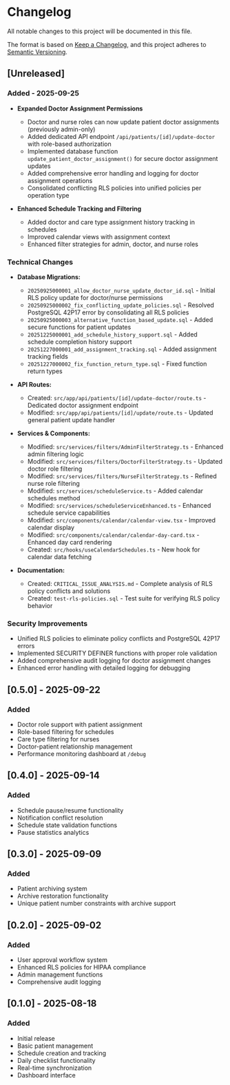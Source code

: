 # Changelog

All notable changes to this project will be documented in this file.

The format is based on [Keep a Changelog](https://keepachangelog.com/en/1.0.0/),
and this project adheres to [Semantic Versioning](https://semver.org/spec/v2.0.0.html).

## [Unreleased]

### Added - 2025-09-25
- **Expanded Doctor Assignment Permissions**
  - Doctor and nurse roles can now update patient doctor assignments (previously admin-only)
  - Added dedicated API endpoint `/api/patients/[id]/update-doctor` with role-based authorization
  - Implemented database function `update_patient_doctor_assignment()` for secure doctor assignment updates
  - Added comprehensive error handling and logging for doctor assignment operations
  - Consolidated conflicting RLS policies into unified policies per operation type

- **Enhanced Schedule Tracking and Filtering**
  - Added doctor and care type assignment history tracking in schedules
  - Improved calendar views with assignment context
  - Enhanced filter strategies for admin, doctor, and nurse roles

### Technical Changes
- **Database Migrations:**
  - `20250925000001_allow_doctor_nurse_update_doctor_id.sql` - Initial RLS policy update for doctor/nurse permissions
  - `20250925000002_fix_conflicting_update_policies.sql` - Resolved PostgreSQL 42P17 error by consolidating all RLS policies
  - `20250925000003_alternative_function_based_update.sql` - Added secure functions for patient updates
  - `20251225000001_add_schedule_history_support.sql` - Added schedule completion history support
  - `20251227000001_add_assignment_tracking.sql` - Added assignment tracking fields
  - `20251227000002_fix_function_return_type.sql` - Fixed function return types

- **API Routes:**
  - Created: `src/app/api/patients/[id]/update-doctor/route.ts` - Dedicated doctor assignment endpoint
  - Modified: `src/app/api/patients/[id]/update/route.ts` - Updated general patient update handler

- **Services & Components:**
  - Modified: `src/services/filters/AdminFilterStrategy.ts` - Enhanced admin filtering logic
  - Modified: `src/services/filters/DoctorFilterStrategy.ts` - Updated doctor role filtering
  - Modified: `src/services/filters/NurseFilterStrategy.ts` - Refined nurse role filtering
  - Modified: `src/services/scheduleService.ts` - Added calendar schedules method
  - Modified: `src/services/scheduleServiceEnhanced.ts` - Enhanced schedule service capabilities
  - Modified: `src/components/calendar/calendar-view.tsx` - Improved calendar display
  - Modified: `src/components/calendar/calendar-day-card.tsx` - Enhanced day card rendering
  - Created: `src/hooks/useCalendarSchedules.ts` - New hook for calendar data fetching

- **Documentation:**
  - Created: `CRITICAL_ISSUE_ANALYSIS.md` - Complete analysis of RLS policy conflicts and solutions
  - Created: `test-rls-policies.sql` - Test suite for verifying RLS policy behavior

### Security Improvements
- Unified RLS policies to eliminate policy conflicts and PostgreSQL 42P17 errors
- Implemented SECURITY DEFINER functions with proper role validation
- Added comprehensive audit logging for doctor assignment changes
- Enhanced error handling with detailed logging for debugging

## [0.5.0] - 2025-09-22

### Added
- Doctor role support with patient assignment
- Role-based filtering for schedules
- Care type filtering for nurses
- Doctor-patient relationship management
- Performance monitoring dashboard at `/debug`

## [0.4.0] - 2025-09-14

### Added
- Schedule pause/resume functionality
- Notification conflict resolution
- Schedule state validation functions
- Pause statistics analytics

## [0.3.0] - 2025-09-09

### Added
- Patient archiving system
- Archive restoration functionality
- Unique patient number constraints with archive support

## [0.2.0] - 2025-09-02

### Added
- User approval workflow system
- Enhanced RLS policies for HIPAA compliance
- Admin management functions
- Comprehensive audit logging

## [0.1.0] - 2025-08-18

### Added
- Initial release
- Basic patient management
- Schedule creation and tracking
- Daily checklist functionality
- Real-time synchronization
- Dashboard interface